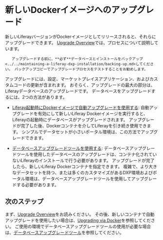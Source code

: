 # 新しいDockerイメージへのアップグレード

新しいLiferayバージョンがDockerイメージとしてリリースされると、それらにアップグレードできます。 [Upgrade Overview](../../upgrading-liferay/upgrade-basics/upgrade-overview.md)では、プロセスについて説明しています。

```important::
   アップグレードする前に、**必ず**データベースとインストールをバックアップ<../../maintaining-a-liferay-dxp-installation/backing-up.md>してください。 バックアップコピーでアップグレードプロセスをテストすることをお勧めします。
```

アップグレードには、設定、マーケットプレイスアプリケーション、およびカスタムコードの更新が含まれます。 おそらく、アップグレードの最大の部分は、Liferayデータベースのアップグレードです。 データベースをアップグレードするには、2つの方法があります。

* [Liferay起動時にDockerイメージで自動アップグレードを使用する](../../upgrading-liferay/upgrade-basics/upgrading-via-docker.md): 自動アップグレードを有効にして新しいLiferay Dockerイメージを実行すると、Liferayの起動時にデータベースがアップグレードされます。 アップグレードが完了した後、Dockerコンテナを介してLiferayを引き続き使用できます。 シンプルでデータセットが小さいポータル環境は、この方法でアップグレードできます。

* [データベースアップグレードツールを使用する](../../upgrading-liferay/upgrade-basics/using-the-database-upgrade-tool.md): データベースアップグレードツールを使用したデータベースのアップグレードは、コンテナ化されていないLiferayのインストールで行う必要があります。 アップグレードが完了したら、新しいLiferay Dockerコンテナを指定できます。 複雑で、より大きなデータセットを持つ、または多くのカスタマイズがあるDXP環境およびポータル環境は、データベースアップグレードツールを使用してアップグレードする必要があります。

## 次のステップ

まず、[Upgrade Overview](../../upgrading-liferay/upgrade-basics/upgrade-overview.md)をお読みください。 その後、新しいコンテナで自動アップグレードを使用したい場合は、[Upgrading via Docker](../../upgrading-liferay/upgrade-basics/upgrading-via-docker.md)を参照してください。 ご使用の環境でデータベースアップグレードツールの使用が必要な場合は、[データベースアップグレードツール](../../upgrading-liferay/upgrade-basics/using-the-database-upgrade-tool.md)を参照してください。
